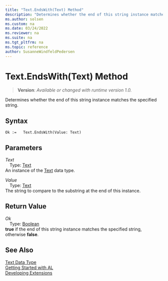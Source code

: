 ```yaml
---
title: "Text.EndsWith(Text) Method"
description: "Determines whether the end of this string instance matches the specified string."
ms.author: solsen
ms.custom: na
ms.date: 03/24/2022
ms.reviewer: na
ms.suite: na
ms.tgt_pltfrm: na
ms.topic: reference
author: SusanneWindfeldPedersen
---
```

[//]: # (START>DO_NOT_EDIT)
[//]: # (IMPORTANT:Do not edit any of the content between here and the END>DO_NOT_EDIT.)
[//]: # (Any modifications should be made in the .xml files in the ModernDev repo.)
# Text.EndsWith(Text) Method
> **Version**: _Available or changed with runtime version 1.0._

Determines whether the end of this string instance matches the specified string.


## Syntax
```AL
Ok :=   Text.EndsWith(Value: Text)
```
## Parameters
*Text*  
&emsp;Type: [Text](text-data-type.md)  
An instance of the [Text](text-data-type.md) data type.  

*Value*  
&emsp;Type: [Text](text-data-type.md)  
The string to compare to the substring at the end of this instance.  


## Return Value
*Ok*  
&emsp;Type: [Boolean](../boolean/boolean-data-type.md)  
**true** if the end of this string instance matches the specified string, otherwise **false**.


[//]: # (IMPORTANT: END>DO_NOT_EDIT)
## See Also
[Text Data Type](text-data-type.md)  
[Getting Started with AL](../../devenv-get-started.md)  
[Developing Extensions](../../devenv-dev-overview.md)